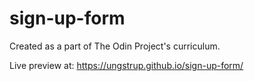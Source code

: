 # sign-up-form

Created as a part of The Odin Project's curriculum.

Live preview at: https://ungstrup.github.io/sign-up-form/
